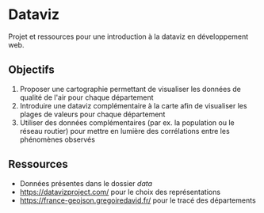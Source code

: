 # Dataviz
Projet et ressources pour une introduction à la dataviz en développement web.

## Objectifs

1. Proposer une cartographie permettant de visualiser les données de qualité de l'air pour chaque département
2. Introduire une dataviz complémentaire à la carte afin de visualiser les plages de valeurs pour chaque département
3. Utiliser des données complémentaires (par ex. la population ou le réseau routier) pour mettre en lumière des corrélations entre les phénomènes observés

## Ressources
- Données présentes dans le dossier _data_
- https://datavizproject.com/ pour le choix des représentations
- https://france-geojson.gregoiredavid.fr/ pour le tracé des départements

